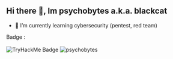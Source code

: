 ## Hi there 👋, Im psychobytes a.k.a. blackcat

- 🌱 I’m currently learning cybersecurity (pentest, red team)

Badge : <br><br>
<img src="https://tryhackme-badges.s3.amazonaws.com/psychobytes.png" alt="TryHackMe Badge" />
![psychobytes](https://www.hackthebox.eu/badge/image/1009617)

<!--
**psychobytes/psychobytes** is a ✨ _special_ ✨ repository because its `README.md` (this file) appears on your GitHub profile.

Here are some ideas to get you started:

- 🔭 I’m currently working on ...
- 🌱 I’m currently learning ...
- 👯 I’m looking to collaborate on ...
- 🤔 I’m looking for help with ...
- 💬 Ask me about ...
- 📫 How to reach me: ...
- 😄 Pronouns: ...
- ⚡ Fun fact: ...
-->
